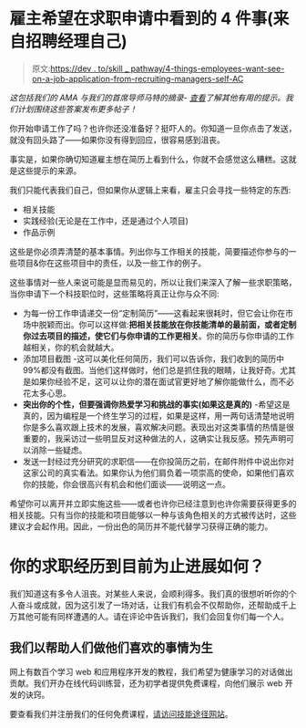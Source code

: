 # 雇主希望在求职申请中看到的 4 件事(来自招聘经理自己)

> 原文:[https://dev . to/skill _ pathway/4-things-employees-want-see-on-a-job-application-from-recruiting-managers-self-AC](https://dev.to/skill_pathway/4-things-employers-want-to-see-on-a-job-application-from-hiring-managers-themselves-ac)

*这包括我们的 AMA 与我们的首席导师马特的摘录- [查看](https://dev.to/skill_pathway/i-m-a-full-stack-engineer-manager-bootcamp-mentor-ask-me-anything-10eg)了解其他有用的提示。我们计划围绕这些答案发布更多帖子！*

你开始申请工作了吗？也许你还没准备好？挺吓人的。你知道一旦你点击了发送，就没有回头路了——如果你没有得到回应，很容易感到沮丧。

事实是，如果你确切知道雇主想在简历上看到什么，你就不会感觉这么糟糕。这就是这些提示的来源。

我们只能代表我们自己，但如果你从逻辑上来看，雇主只会寻找一些特定的东西:

*   相关技能
*   实践经验(无论是在工作中，还是通过个人项目)
*   作品示例

这些是你必须弄清楚的基本事情。列出你与工作相关的技能，简要描述你参与的一些项目&你在这些项目中的责任，以及一些工作的例子。

这些事情对一些人来说可能是显而易见的，所以让我们来深入了解一些求职策略，当你申请下一个科技职位时，这些策略将真正让你与众不同:

*   为每一份工作申请递交一份“定制简历”——这看起来很耗时，但它会让你在市场中脱颖而出。你可以这样做:**把相关技能放在你技能清单的最前面，**或者**定制你过去项目的描述，使它们与你申请的工作更相关**。你的简历与你申请的工作越相关，你的机会就越大。
*   添加项目截图 -这可以美化任何简历，我们可以告诉你，我们收到的简历中 99%都没有截图。当他们这样做时，他们总是抓住我的眼睛，让我好奇。尤其是如果你经验不足，这可以让你的潜在面试官更好地了解你能做什么，而不必花太多心思。
*   **突出你的个性，但要强调你热爱学习和挑战的事实(如果这是真的)** -希望这是真的，因为编程是一个终生学习的过程，如果是这样，用一两句话清楚地说明你是多么喜欢跟上技术的发展，喜欢解决问题。表现出对这类事情的热情是很重要的，我采访过一些明显反对这种做法的人，这确实让我反感。预先声明可以消除一些疑虑。
*   发送一封经过充分研究的求职信——在你投简历之前，在邮件附件中说出你对这家公司的真实看法。如果你认为他们肩负着一项崇高的使命，如果他们喜欢你的技能，你会很高兴有机会和他们面谈——说明这一点。

希望你可以离开并立即实施这些——或者也许你已经注意到也许你需要获得更多的相关技能。只有当你的技能和项目能够以一种与该角色相关的方式被传达时，这些建议才会起作用。因此，一份出色的简历并不能代替学习获得正确的能力。

# [](#how-has-your-job-application-experience-gone-so-far)你的求职经历到目前为止进展如何？

我们知道这有多令人沮丧。对某些人来说，会顺利得多。我们真的很想听听你的个人奋斗或成就，因为这引发了一场对话，让我们有机会不仅帮助你，还帮助成千上万其他可能有同样遭遇的人。请在评论中告诉我们，我们会回复你们每一个人。

## 我们以帮助人们做他们喜欢的事情为生

网上有数百个学习 web 和应用程序开发的教程，我们希望为健康学习的对话做出贡献。我们开办在线代码训练营，还为初学者提供免费课程，向他们展示 web 开发的诀窍。

要查看我们并注册我们的任何免费课程，[请访问技能途径网站](https://www.skillpathway.com)。